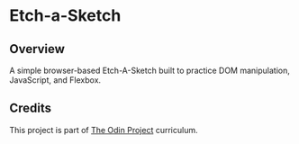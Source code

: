 # Etch-a-Sketch

## Overview

A simple browser-based Etch-A-Sketch built to practice DOM manipulation, JavaScript, and Flexbox.

## Credits

This project is part of [The Odin Project](https://www.theodinproject.com) curriculum.
